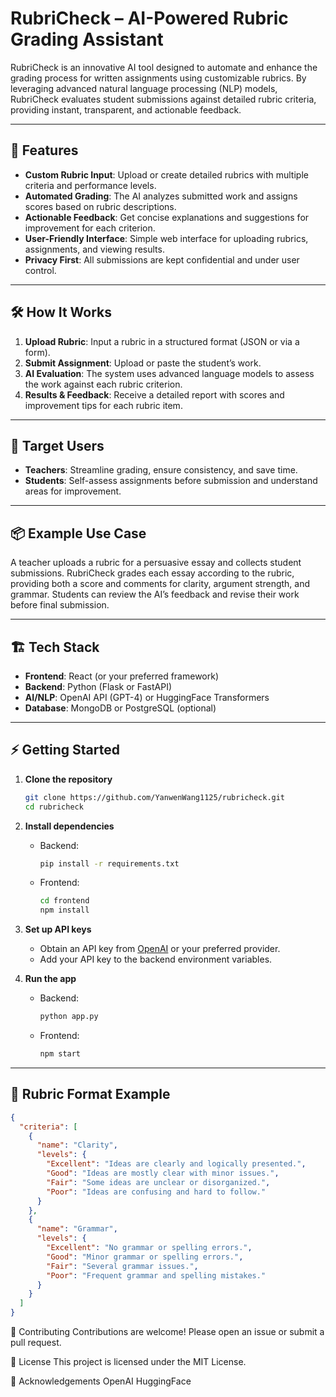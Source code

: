 # RubriCheck – AI-Powered Rubric Grading Assistant

RubriCheck is an innovative AI tool designed to automate and enhance the grading process for written assignments using customizable rubrics. By leveraging advanced natural language processing (NLP) models, RubriCheck evaluates student submissions against detailed rubric criteria, providing instant, transparent, and actionable feedback.

---

## 🚀 Features

- **Custom Rubric Input**: Upload or create detailed rubrics with multiple criteria and performance levels.
- **Automated Grading**: The AI analyzes submitted work and assigns scores based on rubric descriptions.
- **Actionable Feedback**: Get concise explanations and suggestions for improvement for each criterion.
- **User-Friendly Interface**: Simple web interface for uploading rubrics, assignments, and viewing results.
- **Privacy First**: All submissions are kept confidential and under user control.

---

## 🛠️ How It Works

1. **Upload Rubric**: Input a rubric in a structured format (JSON or via a form).
2. **Submit Assignment**: Upload or paste the student’s work.
3. **AI Evaluation**: The system uses advanced language models to assess the work against each rubric criterion.
4. **Results & Feedback**: Receive a detailed report with scores and improvement tips for each rubric item.

---

## 🎯 Target Users

- **Teachers**: Streamline grading, ensure consistency, and save time.
- **Students**: Self-assess assignments before submission and understand areas for improvement.

---

## 📦 Example Use Case

A teacher uploads a rubric for a persuasive essay and collects student submissions. RubriCheck grades each essay according to the rubric, providing both a score and comments for clarity, argument strength, and grammar. Students can review the AI’s feedback and revise their work before final submission.

---

## 🏗️ Tech Stack

- **Frontend**: React (or your preferred framework)
- **Backend**: Python (Flask or FastAPI)
- **AI/NLP**: OpenAI API (GPT-4) or HuggingFace Transformers
- **Database**: MongoDB or PostgreSQL (optional)

---

## ⚡ Getting Started

1. **Clone the repository**
    ```bash
    git clone https://github.com/YanwenWang1125/rubricheck.git
    cd rubricheck
    ```

2. **Install dependencies**
    - Backend:  
      ```bash
      pip install -r requirements.txt
      ```
    - Frontend:  
      ```bash
      cd frontend
      npm install
      ```

3. **Set up API keys**  
   - Obtain an API key from [OpenAI](https://platform.openai.com/account/api-keys) or your preferred provider.
   - Add your API key to the backend environment variables.

4. **Run the app**
    - Backend:  
      ```bash
      python app.py
      ```
    - Frontend:  
      ```bash
      npm start
      ```

---

## 📝 Rubric Format Example

```json
{
  "criteria": [
    {
      "name": "Clarity",
      "levels": {
        "Excellent": "Ideas are clearly and logically presented.",
        "Good": "Ideas are mostly clear with minor issues.",
        "Fair": "Some ideas are unclear or disorganized.",
        "Poor": "Ideas are confusing and hard to follow."
      }
    },
    {
      "name": "Grammar",
      "levels": {
        "Excellent": "No grammar or spelling errors.",
        "Good": "Minor grammar or spelling errors.",
        "Fair": "Several grammar issues.",
        "Poor": "Frequent grammar and spelling mistakes."
      }
    }
  ]
}
```



🤝 Contributing
Contributions are welcome! Please open an issue or submit a pull request.

📄 License
This project is licensed under the MIT License.

🙌 Acknowledgements
OpenAI
HuggingFace

